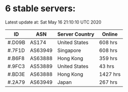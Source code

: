 # 6 stable servers:

Latest update at: Sat May 16 21:10:10 UTC 2020

| ID | ASN | Server Country | Online |
| -- | --- | -------------- | ------ |
| #.D09B | AS174 | United States | 608 hrs |
| #.7F1D | AS63949 | Singapore | 608 hrs |
| #.B6F8 | AS63888 | Hong Kong | 359 hrs |
| #.9FC3 | AS53889 | United States | 43 hrs |
| #.BD3E | AS63888 | Hong Kong | 1427 hrs |
| #.2A79 | AS63949 | Japan | 267 hrs |

